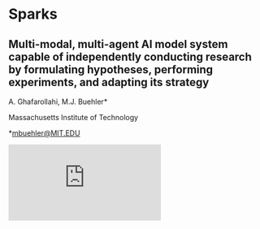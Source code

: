 # Sparks
## Multi-modal, multi-agent AI model system capable of independently conducting research by formulating hypotheses, performing experiments, and adapting its strategy
A. Ghafarollahi, M.J. Buehler*

Massachusetts Institute of Technology

*mbuehler@MIT.EDU


![Fig 1](https://github.com/user-attachments/files/19924066/model_overview_1.pdf)
